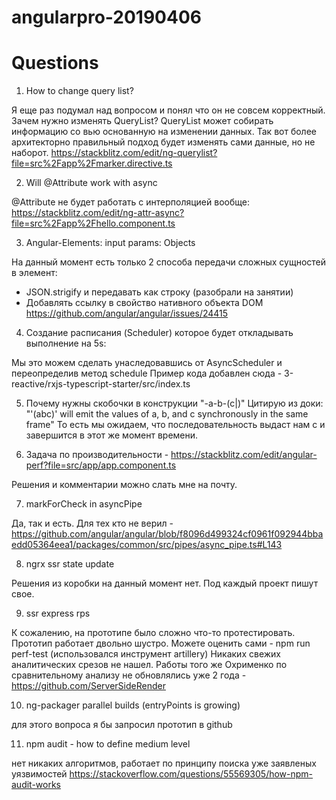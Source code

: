 # angularpro-20190406


# Questions

1. How to change query list?

Я еще раз подумал над вопросом и понял что он не совсем корректный.
Зачем нужно изменять QueryList?
QueryList может собирать информацию со вью основанную на изменении данных.
Так вот более архитекторно правильный подход будет изменять сами данные, но не наборот.
https://stackblitz.com/edit/ng-querylist?file=src%2Fapp%2Fmarker.directive.ts

2. Will @Attribute work with async

@Attribute не будет работать с интерполяцией вообще:
https://stackblitz.com/edit/ng-attr-async?file=src%2Fapp%2Fhello.component.ts


3. Angular-Elements: input params: Objects

На данный момент есть только 2 способа передачи сложных сущностей в элемент: 
- JSON.strigify и передавать как строку (разобрали на занятии)
- Добавлять ссылку в свойство нативного объекта DOM
https://github.com/angular/angular/issues/24415

4. Создание расписания (Scheduler) которое будет откладывать выполнение на 5s:

Мы это можем сделать унаследовавшись от AsyncScheduler и переопределив метод schedule
Пример кода добавлен сюда - 3-reactive/rxjs-typescript-starter/src/index.ts

5. Почему нужны скобочки в конструкции "-a-b-(c|)"
Цитирую из доки: "'(abc)' will emit the values of a, b, and c synchronously in the same frame"
То есть мы ожидаем, что последовательность выдаст нам c и завершится в этот же момент времени.

6. Задача по производительности - https://stackblitz.com/edit/angular-perf?file=src/app/app.component.ts

Решения и комментарии можно слать мне на почту.

7. markForCheck in asyncPipe

Да, так и есть. Для тех кто не верил - https://github.com/angular/angular/blob/f8096d499324cf0961f092944bbaedd05364eea1/packages/common/src/pipes/async_pipe.ts#L143

8. ngrx ssr state update

Решения из коробки на данный момент нет. 
Под каждый проект пишут свое.

9. ssr express rps

К сожалению, на прототипе было сложно что-то протестировать. 
Прототип работает двольно шустро. Можете оценить сами - npm run perf-test (использовался инструмент artillery)
Никаких свежих аналитических срезов не нашел.
Работы того же Охрименко по сравнительному анализу не обновлялись уже 2 года - https://github.com/ServerSideRender

10. ng-packager parallel builds (entryPoints is growing)

для этого вопроса я бы запросил прототип в github

11. npm audit - how to define medium level

нет никаких алгоритмов, работает по принципу поиска уже заявленых уязвимостей
https://stackoverflow.com/questions/55569305/how-npm-audit-works